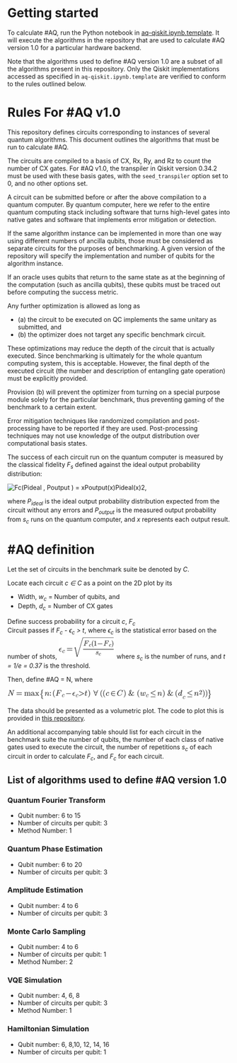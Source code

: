 # Getting started
To calculate #AQ, run the Python notebook in [aq-qiskit.ipynb.template](../aq-qiskit.ipynb.template). It will execute the algorithms in the repository that are used to calculate #AQ version 1.0 for a particular hardware backend.

Note that the algorithms used to define #AQ version 1.0 are a subset of all the algorithms present in this repository. Only the Qiskit implementations accessed as specified in `aq-qiskit.ipynb.template` are verified to conform to the rules outlined below.


# Rules For #AQ v1.0
This repository defines circuits corresponding to instances of several quantum algorithms. This document outlines the algorithms that must be run to calculate #AQ.

The circuits are compiled to a basis of CX, Rx, Ry, and Rz to count the number of CX gates. For #AQ v1.0, the transpiler in Qiskit version 0.34.2 must be used with these basis gates, with the `seed_transpiler` option set to 0, and no other options set.

A circuit can be submitted before or after the above compilation to a quantum computer. By quantum computer, here we refer to the entire quantum computing stack including software that turns high-level gates into native gates and software that implements error mitigation or detection. 

If the same algorithm instance can be implemented in more than one way using different numbers of ancilla qubits, those must be considered as separate circuits for the purposes of benchmarking. A given version of the repository will specify the implementation and number of qubits for the algorithm instance.

If an oracle uses qubits that return to the same state as at the beginning of the computation (such as ancilla qubits), these qubits must be traced out before computing the success metric.

Any further optimization is allowed as long as

- (a) the circuit to be executed on QC implements the same unitary as submitted, and 
- (b) the optimizer does not target any specific benchmark circuit.

These optimizations may reduce the depth of the circuit that is actually executed. Since benchmarking is ultimately for the whole quantum computing system, this is acceptable. However, the final depth of the executed circuit (the number and description of entangling gate operation) must be explicitly provided.

Provision (b) will prevent the optimizer from turning on a special purpose module solely for the particular benchmark, thus preventing gaming of the benchmark to a certain extent.

Error mitigation techniques like randomized compilation and post-processing have to be reported if they are used. Post-processing techniques may not use knowledge of the output distribution over computational basis states.

The success of each circuit run on the quantum computer is measured by the classical fidelity *F<sub>s</sub>* defined against the ideal output probability distribution:

![Fc(Pideal , Poutput ) = xPoutput(x)Pideal(x)2,
](images/aq/equation1.png)

where *P<sub>ideal</sub>* is the ideal output probability distribution expected from the circuit without any errors and *P<sub>output</sub>* is the measured output probability from *s<sub>c</sub>* runs on the quantum computer, and *x* represents each output result. 

# #AQ definition

Let the set of circuits in the benchmark suite be denoted by *C*. 

Locate each circuit *c ∈ C* as a point on the 2D plot by its 

- Width, *w<sub>c</sub>* = Number of qubits, and
- Depth, *d<sub>c</sub>* = Number of CX gates

Define success probability for a circuit *c*, *F<sub>c</sub>*  
Circuit passes if *F<sub>c</sub> - ϵ<sub>c</sub> > t*, where *ϵ<sub>c</sub>* is the statistical error based on the number of shots, ![*c = F<sub>c</sub>(1-F<sub>c</sub>)sc*](images/aq/equation2.png) where *s<sub>c</sub>* is the number of runs, and *t = 1/e = 0.37* is the threshold. 

Then, define #AQ = N, where 

![N={n: (Fc-c>t)  ((cC) & (wcn) & (dcn2))}](images/aq/equation3.png)

The data should be presented as a volumetric plot. The code to plot this is provided in [this repository](../aq-qiskit.ipynb.template).

An additional accompanying table should list for each circuit in the benchmark suite the number of qubits, the number of each class of native gates used to execute the circuit, the number of repetitions *s<sub>c</sub>* of each circuit in order to calculate *F<sub>c</sub>*, and *F<sub>c</sub>* for each circuit.


## List of algorithms used to define #AQ version 1.0

### Quantum Fourier Transform
- Qubit number: 6 to 15
- Number of circuits per qubit: 3
- Method Number: 1

### Quantum Phase Estimation
- Qubit number: 6 to 20
- Number of circuits per qubit: 3

### Amplitude Estimation
- Qubit number: 4 to 6
- Number of circuits per qubit: 3

### Monte Carlo Sampling
- Qubit number: 4 to 6
- Number of circuits per qubit: 1
- Method Number: 2

### VQE Simulation
- Qubit number: 4, 6, 8
- Number of circuits per qubit: 3
- Method Number: 1

### Hamiltonian Simulation
- Qubit number: 6, 8,10, 12, 14, 16
- Number of circuits per qubit: 1

